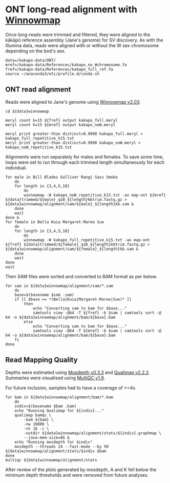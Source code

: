 # ONT long-read alignment with [Winnowmap](https://github.com/marbl/Winnowmap)
Once long-reads were trimmed and filtered, they were aligned to the kākāpō reference assembly (Jane's genome) for SV discovery. As with the Illumina data, reads were aligned with or without the W sex chromosome depending on the bird's sex.
```
data=/kakapo-data/ONT/
mref=/kakapo-data/References/kakapo_no_Wchromosome.fa
fref=/kakapo-data/References/kakapo_full_ref.fa
source ~/anaconda3/etc/profile.d/conda.sh
```
## ONT read alignment
Reads were aligned to Jane's genome using [Winnowmap v2.03](https://github.com/marbl/Winnowmap).

```
cd ${data}winnowmap

meryl count k=15 ${fref} output kakapo_full.meryl
meryl count k=15 ${mref} output kakapo_noW.meryl

meryl print greater-than distinct=0.9998 kakapo_full.meryl > kakapo_full_repetitive_k15.txt
meryl print greater-than distinct=0.9998 kakapo_noW.meryl > kakapo_noW_repetitive_k15.txt
```
Alignments were run separately for males and females. To save some time, loops were set to run through each trimmed length simultaneously for each individual.
```
for male in Bill Blades Gulliver Rangi Sass Smoko
    do
    for length in {3,4,5,10}
        do
        winnowmap -W kakapo_noW_repetitive_k15.txt -ax map-ont ${mref} ${data}trimmed/${male}_q10_${length}kbtrim.fastq.gz > ${data}winnowmap/alignment/sam/${male}_${length}kb.sam &
    done
    wait
done &
for female in Bella Kuia Margaret-Maree Sue
    do
    for length in {3,4,5,10}
        do
        winnowmap -W kakapo_full_repetitive_k15.txt -ax map-ont ${fref} ${data}trimmed/${female}_q10_${length}kbtrim.fastq.gz > ${data}winnowmap/alignment/sam/${female}_${length}kb.sam &
    done
    wait
done
wait
```
Then SAM files were sorted and converted to BAM format as per below.
```
for sam in ${data}winnowmap/alignment/sam/*.sam
    do
    base=$(basename $sam .sam)
    if [[ $base == *(Bella|Kuia|Margaret-Maree|Sue)* ]]
        then
            echo "Converting sam to bam for $base..."
            samtools view -@64 -T ${fref} -b $sam | samtools sort -@ 64 -o ${data}winnowmap/alignment/bam/${base}.bam
        else
            echo "Converting sam to bam for $base..."
            samtools view -@64 -T ${mref} -b $sam | samtools sort -@ 64 -o ${data}winnowmap/alignment/bam/${base}.bam
    fi
done
```
## Read Mapping Quality
Depths were estimated using [Mosdepth v0.3.3](https://github.com/brentp/mosdepth) and [Qualimap v2.2.2](http://qualimap.conesalab.org/). Summaries were visualised using [MultiQC v1.9](https://github.com/ewels/MultiQC).

For future inclusion, samples had to have a coverage of >=4x.
```
for bam in ${data}winnowmap/alignment/bam/*.bam
    do
    indiv=$(basename $bam .bam)
    echo "Running Qualimap for ${indiv}..."
    qualimap bamqc \
        -bam ${bam} \
        -nw 10000 \
        -nt 16 -c \
        -outdir ${data}winnowmap/alignment/stats/${indiv}.graphmap \
        --java-mem-size=8G &
    echo "Running mosdepth for $indiv"
    mosdepth --threads 24 --fast-mode --by 50 ${data}winnowmap/alignment/stats/$indiv $bam
done
multiqc ${data}winnowmap/alignment/stats

```
After review of the plots generated by mosdepth, A and K fell below the minimum depth thresholds and were removed from future analyses.